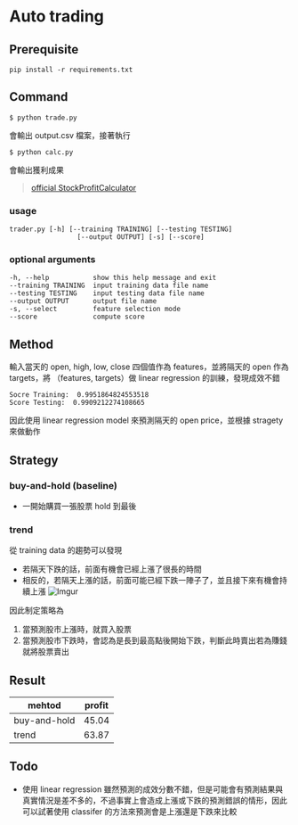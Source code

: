 # Auto trading

## Prerequisite
```shell
pip install -r requirements.txt
```

## Command
```shell
$ python trade.py
```
會輸出 output.csv 檔案，接著執行
```shell
$ python calc.py
```
會輸出獲利成果

> [official StockProfitCalculator](https://github.com/NCKU-CCS/StockProfitCalculator)

### usage
```shell
trader.py [-h] [--training TRAINING] [--testing TESTING]
                 [--output OUTPUT] [-s] [--score]
```

### optional arguments
```shell
-h, --help           show this help message and exit
--training TRAINING  input training data file name
--testing TESTING    input testing data file name
--output OUTPUT      output file name
-s, --select         feature selection mode
--score              compute score
```

## Method
輸入當天的 open, high, low, close 四個值作為 features，並將隔天的 open 作為 targets，將 （features, targets）做 linear regression 的訓練，發現成效不錯
```shell
Socre Training:  0.9951864824553518
Score Testing:  0.9909212274108665
```
因此使用 linear regression model 來預測隔天的 open price，並根據 stragety 來做動作


## Strategy
### buy-and-hold (baseline)
- 一開始購買一張股票 hold 到最後

### trend
從 training data 的趨勢可以發現
- 若隔天下跌的話，前面有機會已經上漲了很長的時間
- 相反的，若隔天上漲的話，前面可能已經下跌一陣子了，並且接下來有機會持續上漲
![Imgur](https://i.imgur.com/Il3Z2Ct.png)

因此制定策略為
1. 當預測股市上漲時，就買入股票
2. 當預測股市下跌時，會認為是長到最高點後開始下跌，判斷此時賣出若為賺錢就將股票賣出

## Result
| mehtod       | profit |
| ------------ | ------ |
| buy-and-hold | 45.04  |
| trend        | 63.87  |

## Todo
- 使用 linear regression 雖然預測的成效分數不錯，但是可能會有預測結果與真實情況是差不多的，不過事實上會造成上漲或下跌的預測錯誤的情形，因此可以試著使用 classifer 的方法來預測會是上漲還是下跌來比較
